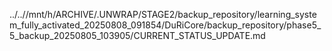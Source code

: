 ../..//mnt/h/ARCHIVE/.UNWRAP/STAGE2/backup_repository/learning_system_fully_activated_20250808_091854/DuRiCore/backup_repository/phase5_5_backup_20250805_103905/CURRENT_STATUS_UPDATE.md